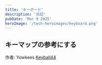 ```yaml
---
title: 'キーボード'
description: '日記'
pubDate: 'Mar 9 2025'
heroImage: '/tech-heroimages/keyboard.png'
---
```


## キーマップの参考にする

作者: Yowkees
[Keyball44](https://remap-keys.app/catalog/tAJ9Htme4oNabUkx4832/keymap?id=S1YQjWV2IOv9tzr1uNaS)

